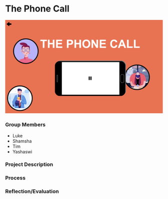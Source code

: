 # The Phone Call

![](https://github.com/yashaswiim/the_phone_call/blob/main/assets/the_phone_call_.png)

### Group Members
* Luke
* Shamsha
* Tim
* Yashaswi

### Project Description

### Process

### Reflection/Evaluation

